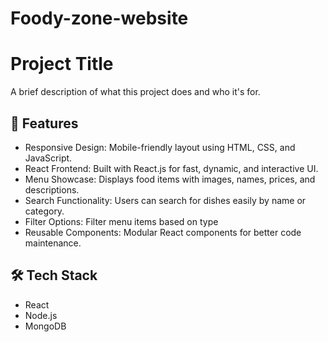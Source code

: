 # Foody-zone-website
# Project Title

A brief description of what this project does and who it's for.

## 🚀 Features

- Responsive Design: Mobile-friendly layout using HTML, CSS, and JavaScript.
- React Frontend: Built with React.js for fast, dynamic, and interactive UI.
- Menu Showcase: Displays food items with images, names, prices, and descriptions.
- Search Functionality: Users can search for dishes easily by name or category.
- Filter Options: Filter menu items based on type
- Reusable Components: Modular React components for better code maintenance.

## 🛠️ Tech Stack

- React
- Node.js
- MongoDB
